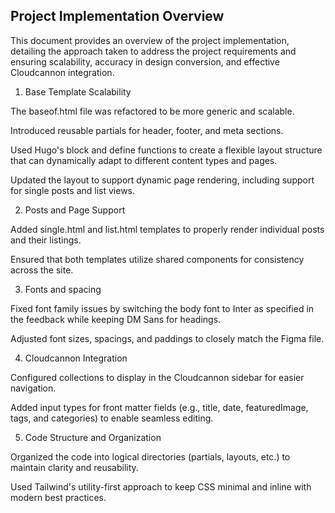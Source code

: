 ## Project Implementation Overview

This document provides an overview of the project implementation, detailing the approach taken to address the project requirements and ensuring scalability, accuracy in design conversion, and effective Cloudcannon integration.

1. Base Template Scalability

The baseof.html file was refactored to be more generic and scalable.

Introduced reusable partials for header, footer, and meta sections.

Used Hugo's block and define functions to create a flexible layout structure that can dynamically adapt to different content types and pages.

Updated the layout to support dynamic page rendering, including support for single posts and list views.

2. Posts and Page Support

Added single.html and list.html templates to properly render individual posts and their listings.

Ensured that both templates utilize shared components for consistency across the site.



3. Fonts and spacing

Fixed font family issues by switching the body font to Inter as specified in the feedback while keeping DM Sans for headings.

Adjusted font sizes, spacings, and paddings to closely match the Figma file.



4. Cloudcannon Integration

Configured collections to display in the Cloudcannon sidebar for easier navigation.

Added input types for front matter fields (e.g., title, date, featuredImage, tags, and categories) to enable seamless editing.

5. Code Structure and Organization

Organized the code into logical directories (partials, layouts, etc.) to maintain clarity and reusability.

Used Tailwind's utility-first approach to keep CSS minimal and inline with modern best practices.



